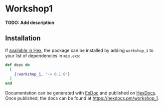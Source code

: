 # Workshop1

**TODO: Add description**

## Installation

If [available in Hex](https://hex.pm/docs/publish), the package can be installed
by adding `workshop_1` to your list of dependencies in `mix.exs`:

```elixir
def deps do
  [
    {:workshop_1, "~> 0.1.0"}
  ]
end
```

Documentation can be generated with [ExDoc](https://github.com/elixir-lang/ex_doc)
and published on [HexDocs](https://hexdocs.pm). Once published, the docs can
be found at <https://hexdocs.pm/workshop_1>.

